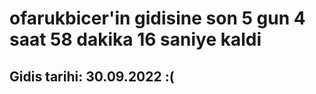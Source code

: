 # ofarukbicer'in gidisine son 5 gun 4 saat 58 dakika 16 saniye kaldi

## Gidis tarihi: 30.09.2022 :(